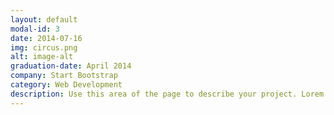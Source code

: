 ```yaml
---
layout: default
modal-id: 3
date: 2014-07-16
img: circus.png
alt: image-alt
graduation-date: April 2014
company: Start Bootstrap
category: Web Development
description: Use this area of the page to describe your project. Lorem ipsum dolor sit amet, consectetur adipisicing elit. Mollitia neque assumenda ipsam nihil, molestias magnam, recusandae quos quis inventore quisquam velit asperiores, vitae? Reprehenderit soluta, eos quod consequuntur itaque. Nam.
---
```

